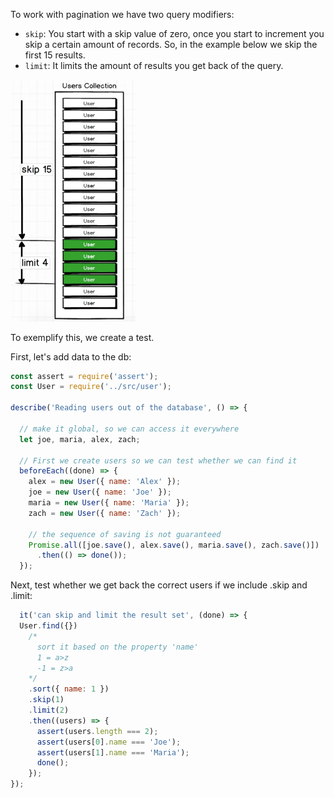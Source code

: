 To work with pagination we have two query modifiers:
- `skip`:  You start with a skip value of zero, once you start to increment you skip a certain amount of records. So, in the example below we skip the first 15 results. 
- `limit`: It limits the amount of results you get back of the query. 

<img src="images/pagination.png" width="200">

To exemplify this, we create a test. 

First, let's add data to the db:
```js
const assert = require('assert');
const User = require('../src/user');

describe('Reading users out of the database', () => {

  // make it global, so we can access it everywhere
  let joe, maria, alex, zach;

  // First we create users so we can test whether we can find it
  beforeEach((done) => {
    alex = new User({ name: 'Alex' });
    joe = new User({ name: 'Joe' });
    maria = new User({ name: 'Maria' });
    zach = new User({ name: 'Zach' });

    // the sequence of saving is not guaranteed
    Promise.all([joe.save(), alex.save(), maria.save(), zach.save()])
      .then(() => done());
  });
  ```
  Next, test whether we get back the correct users if we include .skip and .limit:
  ```js
    it('can skip and limit the result set', (done) => {
    User.find({})
      /*
        sort it based on the property 'name'
        1 = a>z
        -1 = z>a
      */
      .sort({ name: 1 })
      .skip(1)
      .limit(2)
      .then((users) => {
        assert(users.length === 2);
        assert(users[0].name === 'Joe');
        assert(users[1].name === 'Maria');
        done();
      });
  });
  ```

